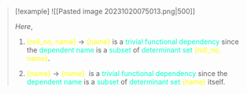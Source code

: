 >[!example] 
> ![[Pasted image 20231020075013.png|500]]
> 
>*Here*,
>
>1. <span style="color:#fffd01">{roll_no, name}</span> → <span style="color:#fffd01">{name}</span> is a <span style="color:#00ffcc">trivial functional dependency</span> since the <span style="color:#00ffcc">dependent name</span> is a <span style="color:#00ffcc">subset</span> of <span style="color:#00ffcc">determinant set</span> <span style="color:#fffd01">{roll_no, name}</span>.
>	
>2. <span style="color:#fffd01">{name}</span> → <span style="color:#fffd01">{name}</span>  is a <span style="color:#00ffcc">trivial functional dependency</span> since the <span style="color:#00ffcc">dependent name</span> is a <span style="color:#00ffcc">subset</span> of <span style="color:#00ffcc">determinant set</span> <span style="color:#fffd01">{name}</span> itself.